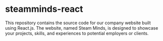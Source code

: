 # steamminds-react
This repository contains the source code for our company website built using React.js. The website, named Steam Minds, is designed to showcase your projects, skills, and experiences to potential employers or clients.
